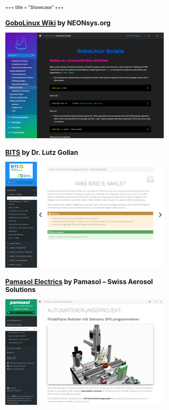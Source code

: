 +++
title = "Showcase"
+++

## [GoboLinux Wiki](https://wiki.gobolinux.org/) by NEONsys.org

![GoboLinux image](images/gobolinux.png?width=60pc&classes=shadow)

## [BITS](https://bits-training.de/training/) by Dr. Lutz Gollan

![BITS image](images/bits-train.png?width=60pc&classes=shadow)

## [Pamasol Electrics](https://pamasol.github.io/de/) by Pamasol – Swiss Aerosol Solutions

![Pamasol Electrics](images/pamasol-electrics-portal.png?width=60pc&classes=shadow)
